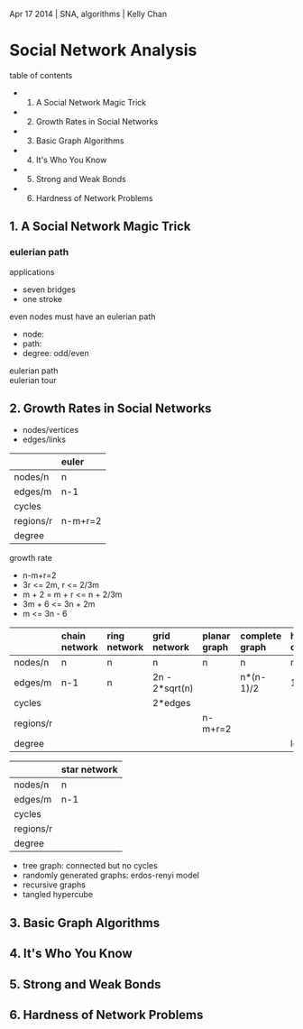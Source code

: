 Apr 17 2014 | SNA, algorithms | Kelly Chan
# Social Network Analysis

table of contents
- 1. A Social Network Magic Trick
- 2. Growth Rates in Social Networks
- 3. Basic Graph Algorithms
- 4. It's Who You Know
- 5. Strong and Weak Bonds
- 6. Hardness of Network Problems

## 1. A Social Network Magic Trick

### eulerian path

applications
- seven bridges
- one stroke

even nodes must have an eulerian path
- node:
- path: 
- degree: odd/even

eulerian path  
eulerian tour  

## 2. Growth Rates in Social Networks

- nodes/vertices
- edges/links

|           | euler   | 
|:----------|:--------|
| nodes/n   | n       | 
| edges/m   | n-1     | 
| cycles    |         | 
| regions/r | n-m+r=2 | 
| degree    |         |  

growth rate
- n-m+r=2
- 3r <= 2m, r <= 2/3m
- m + 2 = m + r <= n + 2/3m
- 3m + 6 <= 3n + 2m
- m <= 3n - 6

|           | chain network | ring network | grid network   | planar graph | complete graph | hyper cube | tree graph |
|:----------|:--------------|:-------------|:---------------|:-------------|:---------------|:-----------|:-----------|
| nodes/n   | n             | n            | n              | n            | n              | n          | n          |
| edges/m   | n-1           | n            | 2n - 2\*sqrt(n) |             | n\*(n-1)/2     | 1/2*nlogn  |            |
| cycles    |               |              | 2*edges        |              |                |            |            |
| regions/r |               |              |                | n-m+r=2      |                |            |            |
| degree    |               |              |                |              |                | logn       |            |

|           | star network | 
|:----------|:-------------|
| nodes/n   | n            | 
| edges/m   | n-1          | 
| cycles    |              |  
| regions/r |              |    
| degree    |              |  

- tree graph: connected but no cycles
- randomly generated graphs: erdos-renyi model
- recursive graphs
- tangled hypercube


## 3. Basic Graph Algorithms
## 4. It's Who You Know
## 5. Strong and Weak Bonds
## 6. Hardness of Network Problems
